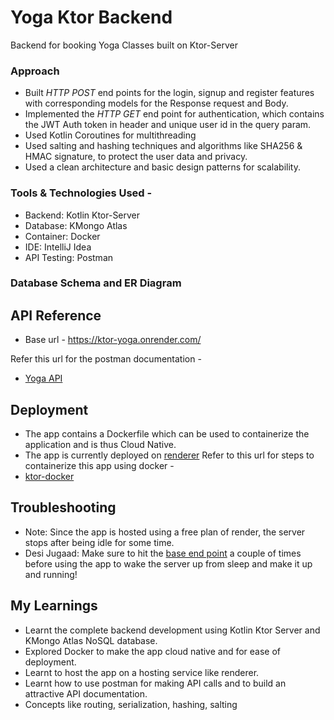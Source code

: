 
# Yoga Ktor Backend

Backend for booking Yoga Classes built on Ktor-Server

### Approach
- Built *HTTP POST* end points for the login, signup and register features with corresponding models for the Response request and Body.
- Implemented the *HTTP GET* end point for authentication, which contains the JWT Auth token in header and unique user id in the query param.
- Used Kotlin Coroutines for multithreading
- Used salting and hashing techniques and algorithms like SHA256 & HMAC signature, to protect the user data and privacy.
- Used a clean architecture and basic design patterns for scalability.

### Tools & Technologies Used -
- Backend: Kotlin Ktor-Server
- Database: KMongo Atlas
- Container: Docker
- IDE: IntelliJ Idea
- API Testing: Postman

### Database Schema and ER Diagram




## API Reference

- Base url - https://ktor-yoga.onrender.com/

Refer this url for the postman documentation -

- [Yoga API](https://documenter.getpostman.com/view/19052498/2s8YzTViRd)



## Deployment

- The app contains a Dockerfile which can be used to containerize the application and is thus Cloud Native.
- The app is currently deployed on [renderer](https://render.com/)
  Refer to this url for steps to containerize this app using docker -
- [ktor-docker](https://ktor.io/docs/docker.html)



## Troubleshooting

- Note: Since the app is hosted using a free plan of render, the server stops after being idle for some time.
- Desi Jugaad: Make sure to hit the [base end point](https://ktor-yoga.onrender.com/) a couple of times before using the app to wake the server up from sleep and make it up and running!
## My Learnings

- Learnt the complete backend development using Kotlin Ktor Server and KMongo Atlas NoSQL database.
- Explored Docker to make the app cloud native and for ease of deployment.
- Learnt to host the app on a hosting service like renderer.
- Learnt how to use postman for making API calls and to build an attractive API documentation.
- Concepts like routing, serialization, hashing, salting